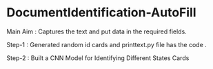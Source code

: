 # DocumentIdentification-AutoFill
Main Aim : Captures the text and put data in the required fields. 


Step-1 :
    Generated random id cards and printtext.py file has the code .
    
Step-2 :
    Built a CNN Model for Identifying Different States Cards
